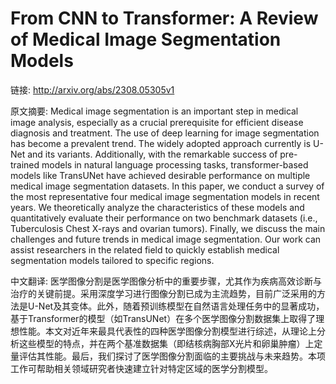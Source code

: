 # From CNN to Transformer: A Review of Medical Image Segmentation Models

链接: http://arxiv.org/abs/2308.05305v1

原文摘要:
Medical image segmentation is an important step in medical image analysis,
especially as a crucial prerequisite for efficient disease diagnosis and
treatment. The use of deep learning for image segmentation has become a
prevalent trend. The widely adopted approach currently is U-Net and its
variants. Additionally, with the remarkable success of pre-trained models in
natural language processing tasks, transformer-based models like TransUNet have
achieved desirable performance on multiple medical image segmentation datasets.
In this paper, we conduct a survey of the most representative four medical
image segmentation models in recent years. We theoretically analyze the
characteristics of these models and quantitatively evaluate their performance
on two benchmark datasets (i.e., Tuberculosis Chest X-rays and ovarian tumors).
Finally, we discuss the main challenges and future trends in medical image
segmentation. Our work can assist researchers in the related field to quickly
establish medical segmentation models tailored to specific regions.

中文翻译:
医学图像分割是医学图像分析中的重要步骤，尤其作为疾病高效诊断与治疗的关键前提。采用深度学习进行图像分割已成为主流趋势，目前广泛采用的方法是U-Net及其变体。此外，随着预训练模型在自然语言处理任务中的显著成功，基于Transformer的模型（如TransUNet）在多个医学图像分割数据集上取得了理想性能。本文对近年来最具代表性的四种医学图像分割模型进行综述，从理论上分析这些模型的特点，并在两个基准数据集（即结核病胸部X光片和卵巢肿瘤）上定量评估其性能。最后，我们探讨了医学图像分割面临的主要挑战与未来趋势。本项工作可帮助相关领域研究者快速建立针对特定区域的医学分割模型。
